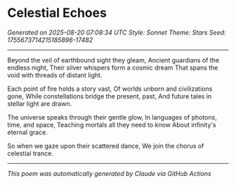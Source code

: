 # Celestial Echoes

*Generated on 2025-08-20 07:08:34 UTC*
*Style: Sonnet*
*Theme: Stars*
*Seed: 1755673714215185896-17482*

---

Beyond the veil of earthbound sight they gleam,
Ancient guardians of the endless night,
Their silver whispers form a cosmic dream
That spans the void with threads of distant light.

Each point of fire holds a story vast,
Of worlds unborn and civilizations gone,
While constellations bridge the present, past,
And future tales in stellar light are drawn.

The universe speaks through their gentle glow,
In languages of photons, time, and space,
Teaching mortals all they need to know
About infinity's eternal grace.

So when we gaze upon their scattered dance,
We join the chorus of celestial trance.

---

*This poem was automatically generated by Claude via GitHub Actions*